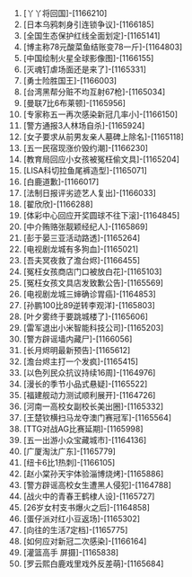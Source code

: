 
1. [丫丫将回国]-[1166210]
1. [日本乌鸦刺身引连锁争议]-[1166185]
1. [全国生态保护红线全面划定]-[1165141]
1. [博主称78元酸菜鱼结账变78一斤]-[1164803]
1. [中国绘制火星全球影像图]-[1166155]
1. [灭魂钉虐场面还是来了]-[1165331]
1. [勇士险胜国王]-[1166003]
1. [台湾黑帮分赃不均互射67枪]-[1165034]
1. [曼联7比6布莱顿]-[1165956]
1. [专家称五一再次感染新冠几率小]-[1166150]
1. [警方通报3人林场自杀]-[1165924]
1. [女子要求从前男友亲人墓碑上除名]-[1165118]
1. [五一民宿现涨价毁约潮]-[1166230]
1. [教育局回应小女孩被冤枉偷文具]-[1165204]
1. [LISA科切拉鱼尾裤造型]-[1165071]
1. [白鹿道歉]-[1166017]
1. [法制日报评劣迹艺人复出]-[1166033]
1. [翟欣欣]-[1166288]
1. [体彩中心回应开奖圆球不往下滚]-[1164845]
1. [中介贿赂张靓颖经纪人]-[1165869]
1. [彭于晏三亚活动路透]-[1165264]
1. [电视剧龙城有多狗血]-[1165021]
1. [吾夫冥夜救了澹台烬]-[1166455]
1. [冤枉女孩商店门口被放白花]-[1165103]
1. [冤枉女孩文具店发致歉公告]-[1165569]
1. [电视剧龙城三婶确诊胃癌]-[1164853]
1. [孙鹏100比89逆转李观洋]-[1165803]
1. [叶夕雾终于要跳城楼了]-[1165606]
1. [雷军退出小米智能科技公司]-[1165203]
1. [警方辟谣墙内藏尸]-[1166056]
1. [长月烬明最新预告]-[1165612]
1. [澹台烬主打一个发疯]-[1165415]
1. [以色列民众抗议持续16周]-[1164976]
1. [漫长的季节小品式悬疑]-[1165522]
1. [福建舰动力测试顺利展开]-[1164726]
1. [河南一高校女副校长美出圈]-[1165332]
1. [王楚钦横扫马龙夺澳门赛冠军]-[1165564]
1. [TTG对战AG比赛延期]-[1165998]
1. [五一出游小众宝藏城市]-[1164136]
1. [广厦淘汰广东]-[1165779]
1. [纽卡6比1热刺]-[1166105]
1. [赵小棠孙天宇体验淄博烧烤]-[1165886]
1. [警方辟谣高校女生遭黑人侵犯]-[1164788]
1. [战火中的青春王鹤棣人设]-[1165727]
1. [26岁女村支书爆火之后]-[1164858]
1. [蛋仔派对红小豆返场]-[1165302]
1. [向往的生活7定档]-[1165775]
1. [如何应对新冠二次感染]-[1166164]
1. [灌篮高手 屏摄]-[1165838]
1. [罗云熙白鹿戏里戏外反差萌]-[1165684]